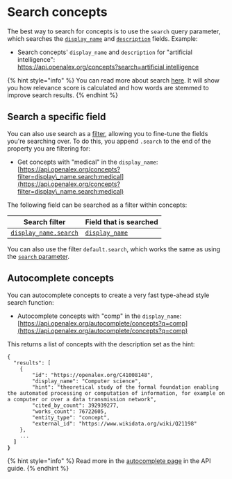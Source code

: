 # Search concepts

The best way to search for concepts is to use the `search` query parameter, which searches the [`display_name`](concept-object.md#display\_name) and [`description`](concept-object.md#description) fields. Example:

* Search concepts' `display_name` and `description` for "artificial intelligence":\
  [https://api.openalex.org/concepts?search=artificial intelligence](https://api.openalex.org/concepts?search=artificial%20intelligence)

{% hint style="info" %}
You can read more about search [here](../../how-to-use-the-api/get-lists-of-entities/search-entities.md). It will show you how relevance score is calculated and how words are stemmed to improve search results.
{% endhint %}

## Search a specific field

You can also use search as a [filter](../../how-to-use-the-api/get-lists-of-entities/filter-entity-lists.md), allowing you to fine-tune the fields you're searching over. To do this, you append `.search` to the end of the property you are filtering for:

* Get concepts with "medical" in the `display_name`:\
  [https://api.openalex.org/concepts?filter=display\_name.search:medical](https://api.openalex.org/concepts?filter=display\_name.search:medical)

The following field can be searched as a filter within concepts:

| Search filter                                                    | Field that is searched                            |
| ---------------------------------------------------------------- | ------------------------------------------------- |
| [`display_name.search`](filter-concepts.md#display\_name.search) | [`display_name`](concept-object.md#display\_name) |

You can also use the filter `default.search`, which works the same as using the [`search` parameter](search-concepts.md#search-concepts).

## Autocomplete concepts

You can autocomplete concepts to create a very fast type-ahead style search function:

* Autocomplete concepts with "comp" in the `display_name`:\
  [https://api.openalex.org/autocomplete/concepts?q=comp](https://api.openalex.org/autocomplete/concepts?q=comp)

This returns a list of concepts with the description set as the hint:

<pre class="language-json"><code class="lang-json">{ 
  "results": [
    {
        "id": "https://openalex.org/C41008148",
        "display_name": "Computer science",
        "hint": "theoretical study of the formal foundation enabling the automated processing or computation of information, for example on a computer or over a data transmission network",
        "cited_by_count": 392939277,
        "works_count": 76722605,
        "entity_type": "concept",
        "external_id": "https://www.wikidata.org/wiki/Q21198"
    },
    ...
<strong>  ]
</strong><strong>}
</strong></code></pre>

{% hint style="info" %}
Read more in the [autocomplete page](../../how-to-use-the-api/get-lists-of-entities/autocomplete-entities.md) in the API guide.
{% endhint %}
